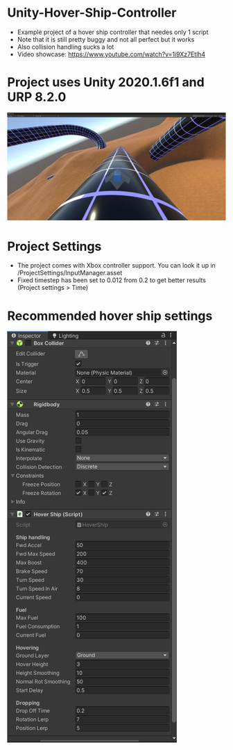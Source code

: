 # Unity-Hover-Ship-Controller

- Example project of a hover ship controller that needes only 1 script
- Note that it is still pretty buggy and not all perfect but it works
- Also collision handling sucks a lot
- Video showcase: https://www.youtube.com/watch?v=1i9Xz7Etlh4

# Project uses Unity 2020.1.6f1 and URP 8.2.0

![Alt text](Screenshots/ExampleScreenshot.jpg?raw=true "Example")


# Project Settings

- The project comes with Xbox controller support. You can look it up in /ProjectSettings/InputManager.asset
- Fixed timestep has been set to 0.012 from 0.2 to get better results (Project settings > Time)

# Recommended hover ship settings

![Alt text](Screenshots/RecommendedSettings.png?raw=true "Recommended")

